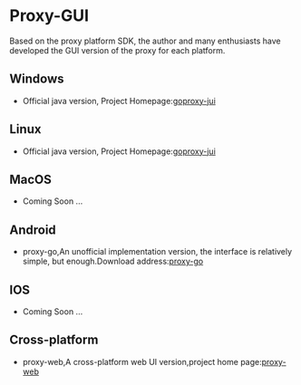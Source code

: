 # Proxy-GUI
Based on the proxy platform SDK, the author and many enthusiasts have developed the GUI version of the proxy for each platform.

## Windows

- Official java version, Project Homepage:[goproxy-jui](https://github.com/sunrainchy/goproxy-jui)

## Linux

- Official java version, Project Homepage:[goproxy-jui](https://github.com/sunrainchy/goproxy-jui)

## MacOS

- Coming Soon ...

## Android

- proxy-go,An unofficial implementation version, the interface is relatively simple, but enough.Download address:[proxy-go](https://github.com/sunrainchy/goproxy-gui-stuff/releases/tag/proxy-go-release)


## IOS

- Coming Soon ...

## Cross-platform

- proxy-web,A cross-platform web UI version,project home page:[proxy-web](https://github.com/yincongcyincong/proxy-web)